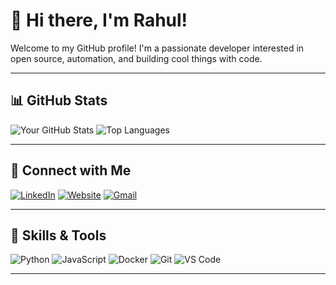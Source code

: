# 👋 Hi there, I'm Rahul!

Welcome to my GitHub profile! I'm a passionate developer interested in open source, automation, and building cool things with code.

---

## 📊 GitHub Stats

![Your GitHub Stats](https://github-readme-stats.vercel.app/api?username=rahulanilnair&show_icons=true&theme=radical)
![Top Languages](https://github-readme-stats.vercel.app/api/top-langs/?username=rahulanilnair&layout=compact&theme=radical)

---

## 🔗 Connect with Me

[![LinkedIn](https://img.shields.io/badge/LinkedIn-blue?logo=linkedin&logoColor=white)](https://www.linkedin.com/in/rahul-anil-nair/)
[![Website](https://img.shields.io/badge/Website-YourSite-orange?logo=google-chrome&logoColor=white)](https://yourwebsite.com)
[![Gmail](https://img.shields.io/badge/Gmail-D14836?logo=gmail&logoColor=white)](mailto:rahulanilnair6@gmail.com)

---

## 🚀 Skills & Tools

![Python](https://img.shields.io/badge/Python-3776AB?logo=python&logoColor=white)
![JavaScript](https://img.shields.io/badge/JavaScript-F7DF1E?logo=javascript&logoColor=black)
![Docker](https://img.shields.io/badge/Docker-2496ED?logo=docker&logoColor=white)
![Git](https://img.shields.io/badge/Git-F05032?logo=git&logoColor=white)
![VS Code](https://img.shields.io/badge/VS_Code-007ACC?logo=visual-studio-code&logoColor=white)

---

